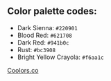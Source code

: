 Color palette codes:
---
- Dark Sienna: ```#220901```
- Blood Red: ```#621708```
- Dark Red: ```#941b0c```
- Rust: ```#bc3908```
- Bright Yellow Crayola: ```#f6aa1c```

[Coolors.co](https://coolors.co/220901-621708-941b0c-bc3908-f6aa1c)